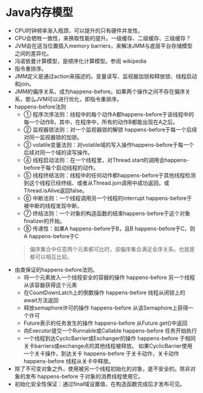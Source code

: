 # Java内存模型
- CPU时钟频率渐入瓶颈，可以提升的只有硬件并发性。
- CPU会牺牲一致性，来换取性能的提升。一级缓存、二级缓存、三级缓存？
- JVM会在适当位置插入memory barriers，来解决JMM与底层平台存储模型之间的差异化。
- 冯诺依曼计算模型，是顺序化计算模型。参阅 wikipedia
- 指令重排序。
- JMM定义是通过action来描述的。变量读写、监视器加锁和释放锁、线程启动和join。
- JMM的偏序关系，成为happens-before。如果两个操作之间不存在偏序关系，那么JVM可以进行优化，即指令重排序。
- happens-before法则
  - ① 程序次序法则：线程中的每个动作A都happens-before于该线程中的每一个动作B，其中，在程序中，所有的动作B都能出现在A之后。
  - ② 监视器锁法则：对一个监视器锁的解锁 happens-before于每一个后续对同一监视器锁的加锁。
  - ③ volatile变量法则：对volatile域的写入操作happens-before于每一个后续对同一个域的读写操作。
  - ④ 线程启动法则：在一个线程里，对Thread.start的调用会happens-before于每个启动线程的动作。
  - ⑤ 线程终结法则：线程中的任何动作都happens-before于其他线程检测到这个线程已经终结、或者从Thread.join调用中成功返回，或Thread.isAlive返回false。
  - ⑥ 中断法则：一个线程调用另一个线程的interrupt happens-before于被中断的线程发现中断。
  - ⑦ 终结法则：一个对象的构造函数的结束happens-before于这个对象finalizer的开始。
  - ⑧ 传递性：如果A happens-before于B，且B happens-before于C，则A happens-before于C
  > 偏序集合中任意两个元素都可比时，该偏序集合满足全序关系。也就是都可以相互比较。
- 由类保证的happens-before法则。
  - 将一个元素放入一个线程安全的容器的操作 happens-before 另一个线程从该容器获得这个元素
  - 在CountDownLatch上的倒数操作 happens-before 线程从闭锁上的await方法返回
  - 释放semaphore许可的操作 happens-before 从该Semaphore上获得一个许可
  - Future表示的任务发生的操作 happens-before 从Future.get()中返回
  - 向Executor提交一个Runnable或Callable happens-before 任务开始执行
  - 一个线程到达CyclicBarrier或Exchanger的操作 happens-before 于相同关卡barriers或exchange点的其他线程被释放。
  如果CyclicBarrier使用一个关卡操作，到达关卡 happens-before 于关卡动作，关卡动作 happens-before 线程从关卡中释放。
- 除了不可变对象之外，使用被另一个线程初始化的对象，是不安全的。除非对象的发布 happens-before
于对象的消费线程使用它。
- 初始化安全性保证：通过final域设置值，在构造函数完成后才发布可见。
